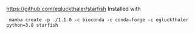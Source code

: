 https://github.com/egluckthaler/starfish
Installed with 
```
 mamba create -p ./1.1.0 -c bioconda -c conda-forge -c egluckthaler python=3.8 starfish
 ```
